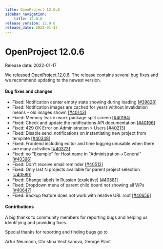 ```yaml
---
title: OpenProject 12.0.6
sidebar_navigation:
    title: 12.0.6
release_version: 12.0.6
release_date: 2022-01-17
---
```


# OpenProject 12.0.6

Release date: 2022-01-17

We released [OpenProject 12.0.6](https://community.openproject.com/versions/1504).
The release contains several bug fixes and we recommend updating to the newest version.

<!--more-->
#### Bug fixes and changes

- Fixed: Notification center empty state showing during loading \[[#39828](https://community.openproject.com/wp/39828)\]
- Fixed: Notification images are cached for years without invalidation means - old images shown \[[#40143](https://community.openproject.com/wp/40143)\]
- Fixed: Memory leak in work package split screen \[[#40164](https://community.openproject.com/wp/40164)\]
- Fixed: Check and update the notifications API documentation \[[#40196](https://community.openproject.com/wp/40196)\]
- Fixed: 429 OK Error on Administration > Users \[[#40213](https://community.openproject.com/wp/40213)\]
- Fixed: Disable send_notifications on instantiating new project from template \[[#40348](https://community.openproject.com/wp/40348)\]
- Fixed: Frontend including editor and time logging unusable when there are many activities \[[#40373](https://community.openproject.com/wp/40373)\]
- Fixed: no "Example" for Host name in "Administration->General" \[[#40396](https://community.openproject.com/wp/40396)\]
- Fixed: Don't receive email reminder \[[#40512](https://community.openproject.com/wp/40512)\]
- Fixed: Only last N projects available for parent project selection \[[#40580](https://community.openproject.com/wp/40580)\]
- Fixed: Change labels in Russian (expletive) \[[#40581](https://community.openproject.com/wp/40581)\]
- Fixed: Dropdown menu of parent child board not showing all WPs \[[#40647](https://community.openproject.com/wp/40647)\]
- Fixed: Backup feature does not work with relative URL root \[[#40656](https://community.openproject.com/wp/40656)\]

#### Contributions
A big thanks to community members for reporting bugs and helping us identifying and providing fixes.

Special thanks for reporting and finding bugs go to

Artur Neumann, Christina Vechkanova, George Plant
